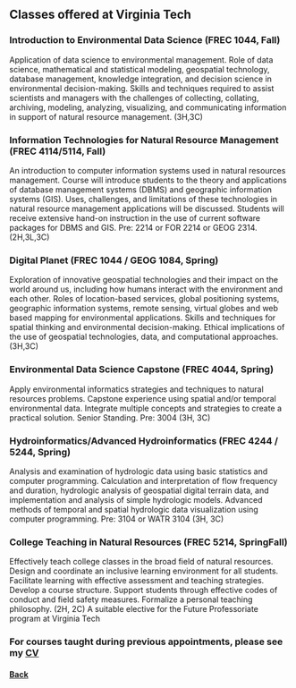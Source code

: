 ## Classes offered at Virginia Tech

### Introduction to Environmental Data Science (FREC 1044, Fall)  
Application of data science to environmental management. Role of data science, mathematical and statistical modeling, geospatial technology, database management, knowledge integration, and decision science in environmental decision-making. Skills and techniques required to assist scientists and managers with the challenges of collecting, collating, archiving, modeling, analyzing, visualizing, and communicating information in support of natural resource management. (3H,3C)  

### Information Technologies for Natural Resource Management (FREC 4114/5114, Fall)  
An introduction to computer information systems used in natural resources management. Course will introduce students to the theory and applications of database management systems (DBMS) and geographic information systems (GIS). Uses, challenges, and limitations of these technologies in natural resource management applications will be discussed. Students will receive extensive hand-on instruction in the use of current software packages for DBMS and GIS. Pre: 2214 or FOR 2214 or GEOG 2314. (2H,3L,3C)  

### Digital Planet (FREC 1044 / GEOG 1084, Spring)
Exploration of innovative geospatial technologies and their impact on the world around us, including how humans interact with the environment and each other. Roles of location-based services, global positioning systems, geographic information systems, remote sensing, virtual globes and web based mapping for environmental applications. Skills and techniques for spatial thinking and environmental decision-making. Ethical implications of the use of geospatial technologies, data, and computational approaches. (3H,3C)  

### Environmental Data Science Capstone (FREC 4044, Spring)
Apply environmental informatics strategies and techniques to natural resources problems. Capstone experience using spatial and/or temporal environmental data. Integrate multiple concepts and strategies to create a practical solution. Senior Standing. Pre: 3004 (3H, 3C)

### Hydroinformatics/Advanced Hydroinformatics (FREC 4244 / 5244, Spring)
Analysis and examination of hydrologic data using basic statistics and computer programming. Calculation and interpretation of flow frequency and duration, hydrologic analysis of geospatial digital terrain data, and implementation and analysis of simple hydrologic models. Advanced methods of temporal and spatial hydrologic data visualization using computer programming. Pre: 3104 or WATR 3104 (3H, 3C)

### College Teaching in Natural Resources (FREC 5214, SpringFall)
Effectively teach college classes in the broad field of natural resources. Design and coordinate an inclusive learning environment for all students. Facilitate learning with effective assessment and teaching strategies. Develop a course structure. Support students through effective codes of conduct and field safety measures. Formalize a personal teaching philosophy. (2H, 2C) A suitable elective for the Future Professoriate program at Virginia Tech

### For courses taught during previous appointments, please see my [CV](https://github.com/jpgannon/jpgannon.github.io/blob/master/JPG%20CV%20FEB%202020-Web.pdf)

#### [Back](./README.md)
